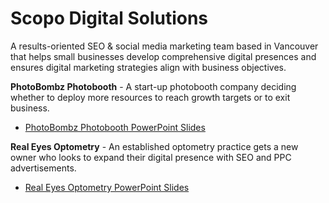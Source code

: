 # Scopo Digital Solutions

A results-oriented SEO & social media marketing team based in Vancouver that helps small businesses develop comprehensive digital presences and ensures digital marketing strategies align with business objectives.

<b>PhotoBombz Photobooth</b> - A start-up photobooth company deciding whether to deploy more resources to reach growth targets or to exit business.

<UL>
<LI><a href="https://github.com/erikw425/Scopo-Digital-Solutions/blob/master/PhotoBombz%20Photobooth.pdf">PhotoBombz Photobooth PowerPoint Slides</a>
</UL>
<b>Real Eyes Optometry</b> - An established optometry practice gets a new owner who looks to expand their digital presence with SEO and PPC advertisements.
<UL>
<LI><a href="https://github.com/erikw425/Scopo-Digital-Solutions/blob/master/Real%20Eyes%20Optometry.pdf">Real Eyes Optometry PowerPoint Slides</a>
</UL>
